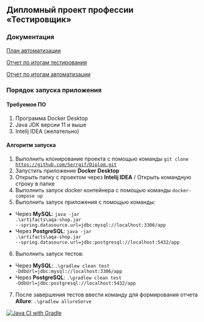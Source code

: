 ## Дипломный проект профессии «Тестировщик»

### Документация

[План автоматизации](https://github.com/Serrgif/Diplom/blob/main/documents/Plan.md)

[Отчет по итогам тестирования](https://github.com/Serrgif/Diplom/blob/main/documents/Report.md)

[Отчет по итогам автоматизации](https://github.com/Serrgif/Diplom/blob/main/documents/Summary.md)

### Порядок запуска приложения

#### Требуемое ПО
1. Программа Docker Desktop
2. Java JDK версии 11 и выше
3. Intelij IDEA (желательно)

#### Алгоритм запуска 
1. Выполнить клонирование проекта с помощью команды <code>git clone https://github.com/Serrgif/Diplom.git</code>
2. Запустить приложение **Docker Desktop**
3. Открыть папку с проектом через **Intelij IDEA** / Открыть командную строку в папке
4. Выполнить запуск docker контейнера с помощью команды <code>docker-compose up </code>
5. Выполнить запуск приложения с помощью команды:
* Через **MySQL**: <code>java -jar .\artifacts\aqa-shop.jar --spring.datasource.url=jdbc:mysql://localhost:3306/app</code>
* Через **PostgreSQL**: <code>java -jar .\artifacts\aqa-shop.jar --spring.datasource.url=jdbc:postgresql://localhost:5432/app</code>
6. Выполнить запуск тестов:
* Через **MySQL**: <code>.\gradlew clean test -DdbUrl=jdbc:mysql://localhost:3306/app</code>
* Через **PostgreSQL**: <code>.\gradlew clean test -DdbUrl=jdbc:postgresql://localhost:5432/app</code>
7. После завершения тестов ввести команду для формирования отчета **Allure**: <code>.\gradlew allureServe</code>






[![Java CI with Gradle](https://github.com/Serrgif/Diplom/actions/workflows/gradle.yml/badge.svg)](https://github.com/Serrgif/Diplom/actions/workflows/gradle.yml)